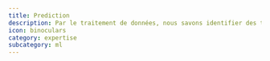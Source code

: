 ```yaml
---
title: Prediction
description: Par le traitement de données, nous savons identifier des tendances profondes et signaux faibles, de manière à faire de l'analyse prédictive.
icon: binoculars
category: expertise
subcategory: ml
---
```

